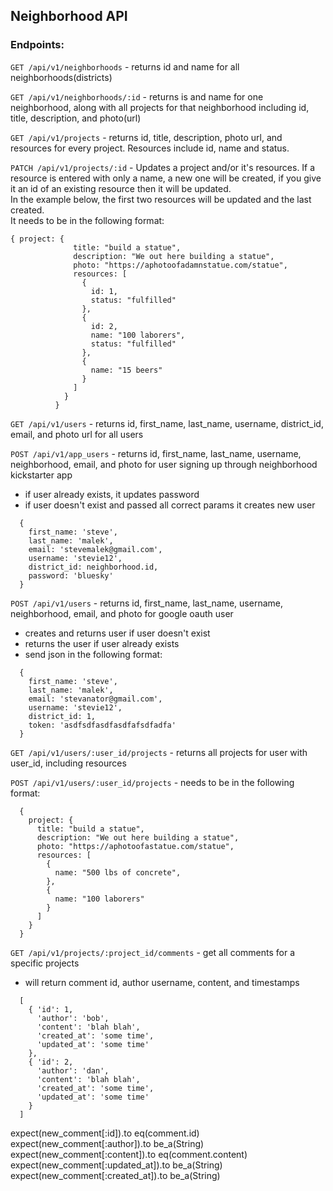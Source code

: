 ## Neighborhood API

### Endpoints:
`GET /api/v1/neighborhoods` - returns id and name for all neighborhoods(districts)  

`GET /api/v1/neighborhoods/:id` - returns is and name for one neighborhood, along with all projects for that neighborhood including id, title, description, and photo(url)  

`GET /api/v1/projects` - returns id, title, description, photo url, and resources for every project. Resources include id, name and status.  

`PATCH /api/v1/projects/:id` - Updates a project and/or it's resources. If a resource is entered with only a name, a new one will be created, if you give it an id of an existing resource then it will be updated.  
In the example below, the first two resources will be updated and the last created.   
It needs to be in the following format:  
```
{ project: {
              title: "build a statue",
              description: "We out here building a statue",
              photo: "https://aphotoofadamnstatue.com/statue",
              resources: [
                {
                  id: 1,
                  status: "fulfilled"
                },
                {
                  id: 2,
                  name: "100 laborers",
                  status: "fulfilled"
                },
                {
                  name: "15 beers"
                }
              ]
            }
          }
```
`GET /api/v1/users` - returns id, first_name, last_name, username, district_id, email, and photo url for all users

`POST /api/v1/app_users` - returns id, first_name, last_name, username, neighborhood, email, and photo for user signing up through neighborhood kickstarter app  
* if user already exists, it updates password  
* if user doesn't exist and passed all correct params it creates new user  
```
  {
    first_name: 'steve',
    last_name: 'malek',
    email: 'stevemalek@gmail.com',
    username: 'stevie12',
    district_id: neighborhood.id,
    password: 'bluesky'
  }
```

`POST /api/v1/users` - returns id, first_name, last_name, username, neighborhood, email, and photo for google oauth user  
* creates and returns user if user doesn't exist
* returns the user if user already exists  
* send json in the following format:  
```
  {
    first_name: 'steve',
    last_name: 'malek',
    email: 'stevanator@gmail.com',
    username: 'stevie12',
    district_id: 1,
    token: 'asdfsdfasdfasdfafsdfadfa'
  }
```

`GET /api/v1/users/:user_id/projects` - returns all projects for user with user_id, including resources  

`POST /api/v1/users/:user_id/projects` - needs to be in the following format:<br>  
```
  {
    project: {
      title: "build a statue",
      description: "We out here building a statue",
      photo: "https://aphotoofastatue.com/statue",
      resources: [
        {
          name: "500 lbs of concrete",
        },
        {
          name: "100 laborers"
        }
      ]
    }
  }
```

`GET /api/v1/projects/:project_id/comments` - get all comments for a specific projects
* will return comment id, author username, content, and timestamps
```
  [
    { 'id': 1,
      'author': 'bob',
      'content': 'blah blah',
      'created_at': 'some time',
      'updated_at': 'some time'
    },
    { 'id': 2,
      'author': 'dan',
      'content': 'blah blah',
      'created_at': 'some time',
      'updated_at': 'some time'
    }
  ]
```
expect(new_comment[:id]).to eq(comment.id)
expect(new_comment[:author]).to be_a(String)
expect(new_comment[:content]).to eq(comment.content)
expect(new_comment[:updated_at]).to be_a(String)
expect(new_comment[:created_at]).to be_a(String)
